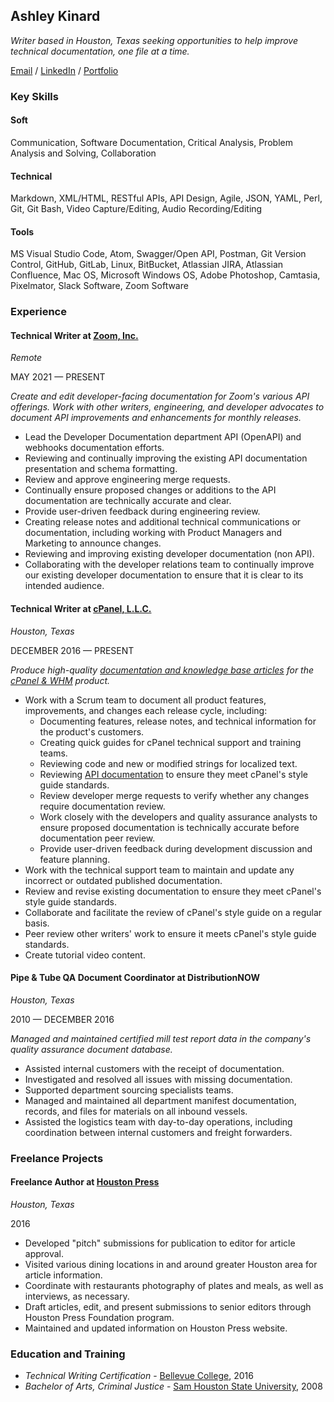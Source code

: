 ## Ashley Kinard

*Writer based in Houston, Texas seeking opportunities to help improve technical documentation, one file at a time.*

[Email](mailto:ashleymkinard@gmail.com) / [LinkedIn](https://www.linkedin.com/in/ashleykinard/) / [Portfolio](https://ashleykinard.pro/portfolio/)

### Key Skills

#### Soft

Communication, Software Documentation, Critical Analysis, Problem Analysis and Solving, Collaboration

#### Technical

Markdown, XML/HTML, RESTful APIs, API Design, Agile, JSON, YAML, Perl, Git, Git Bash, Video Capture/Editing, Audio Recording/Editing

#### Tools

MS Visual Studio Code, Atom, Swagger/Open API, Postman, Git Version Control, GitHub, GitLab, Linux, BitBucket, Atlassian JIRA, Atlassian Confluence, Mac OS, Microsoft Windows OS, Adobe Photoshop, Camtasia, Pixelmator, Slack Software, Zoom Software

### Experience

#### Technical Writer at [Zoom, Inc.](https://zoom.us/)
*Remote*

MAY 2021 — PRESENT

*Create and edit developer-facing documentation for Zoom's various API offerings. Work with other writers, engineering, and developer advocates to document API improvements and enhancements for monthly releases.*

* Lead the Developer Documentation department API (OpenAPI) and webhooks documentation efforts.
* Reviewing and continually improving the existing API documentation presentation and schema formatting.
* Review and approve engineering merge requests.
* Continually ensure proposed changes or additions to the API documentation are technically accurate and clear.
* Provide user-driven feedback during engineering review.
* Creating release notes and additional technical communications or documentation, including working with Product Managers and Marketing to announce changes.
* Reviewing and improving existing developer documentation (non API).
* Collaborating with the developer relations team to continually improve our existing developer documentation to ensure that it is clear to its intended audience.

#### Technical Writer at [cPanel, L.L.C.](https://cpanel.net/)
*Houston, Texas*

DECEMBER 2016 — PRESENT

*Produce high-quality [documentation and knowledge base articles](https://docs.cpanel.net/) for the [cPanel & WHM](https://cpanel.net/products/) product.*

* Work with a Scrum team to document all product features, improvements, and changes each release cycle, including:
  * Documenting features, release notes, and technical information for the product's customers.
  * Creating quick guides for cPanel technical support and training teams.
  * Reviewing code and new or modified strings for localized text.
  * Reviewing [API documentation](https://api.docs.cpanel.net/) to ensure they meet cPanel's style guide standards.
  * Review developer merge requests to verify whether any changes require documentation review.
  * Work closely with the developers and quality assurance analysts to ensure proposed documentation is technically accurate before documentation peer review.
  * Provide user-driven feedback during development discussion and feature planning.
* Work with the technical support team to maintain and update any incorrect or outdated published documentation.
* Review and revise existing documentation to ensure they meet cPanel's style guide standards.
* Collaborate and facilitate the review of cPanel's style guide on a regular basis.
* Peer review other writers' work to ensure it meets cPanel's style guide standards.
* Create tutorial video content.

#### Pipe & Tube QA Document Coordinator at DistributionNOW
*Houston, Texas*

2010 — DECEMBER 2016

*Managed and maintained certified mill test report data in the company's quality assurance document database.*

* Assisted internal customers with the receipt of documentation.
* Investigated and resolved all issues with missing documentation.
* Supported department sourcing specialists teams.
* Managed and maintained all department manifest documentation, records, and files for materials on all inbound vessels.
* Assisted the logistics team with day-to-day operations, including coordination between internal customers and freight forwarders.

### Freelance Projects

#### Freelance Author at [Houston Press](https://www.houstonpress.com/)
*Houston, Texas*

2016

* Developed "pitch" submissions for publication to editor for article approval.
* Visited various dining locations in and around greater Houston area for article information.
* Coordinate with restaurants photography of plates and meals, as well as interviews, as necessary.
* Draft articles, edit, and present submissions to senior editors through Houston Press Foundation program.
* Maintained and updated information on Houston Press website.

### Education and Training

* *Technical Writing Certification* - [Bellevue College](https://www.bellevuecollege.edu/), 2016
* *Bachelor of Arts, Criminal Justice* - [Sam Houston State University](https://www.shsu.edu/), 2008
